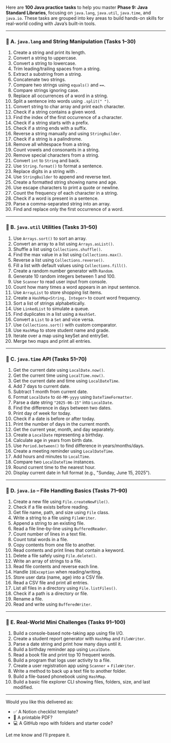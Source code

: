 Here are **100 Java practice tasks** to help you master **Phase 9: Java Standard Libraries**, focusing on `java.lang`, `java.util`, `java.time`, and `java.io`. These tasks are grouped into key areas to build hands-on skills for real-world coding with Java’s built-in tools.

---

### 🔹 A. `java.lang` and String Manipulation (Tasks 1–30)

1. Create a string and print its length.
2. Convert a string to uppercase.
3. Convert a string to lowercase.
4. Trim leading/trailing spaces from a string.
5. Extract a substring from a string.
6. Concatenate two strings.
7. Compare two strings using `equals()` and `==`.
8. Compare strings ignoring case.
9. Replace all occurrences of a word in a string.
10. Split a sentence into words using `.split(" ")`.
11. Convert string to char array and print each character.
12. Check if a string contains a given word.
13. Find the index of the first occurrence of a character.
14. Check if a string starts with a prefix.
15. Check if a string ends with a suffix.
16. Reverse a string manually and using `StringBuilder`.
17. Check if a string is a palindrome.
18. Remove all whitespace from a string.
19. Count vowels and consonants in a string.
20. Remove special characters from a string.
21. Convert `int` to `String` and back.
22. Use `String.format()` to format a sentence.
23. Replace digits in a string with .
24. Use `StringBuilder` to append and reverse text.
25. Create a formatted string showing name and age.
26. Use escape characters to print a quote or newline.
27. Count the frequency of each character in a string.
28. Check if a word is present in a sentence.
29. Parse a comma-separated string into an array.
30. Find and replace only the first occurrence of a word.

---

### 🔹 B. `java.util` Utilities (Tasks 31–50)

1. Use `Arrays.sort()` to sort an array.
2. Convert an array to a list using `Arrays.asList()`.
3. Shuffle a list using `Collections.shuffle()`.
4. Find the max value in a list using `Collections.max()`.
5. Reverse a list using `Collections.reverse()`.
6. Fill a list with default values using `Collections.fill()`.
7. Create a random number generator with `Random`.
8. Generate 10 random integers between 1 and 100.
9. Use `Scanner` to read user input from console.
10. Count how many times a word appears in an input sentence.
11. Use `ArrayList` to store shopping list items.
12. Create a `HashMap<String, Integer>` to count word frequency.
13. Sort a list of strings alphabetically.
14. Use `LinkedList` to simulate a queue.
15. Find duplicates in a list using a `HashSet`.
16. Convert a `List` to a `Set` and vice versa.
17. Use `Collections.sort()` with custom comparator.
18. Use `HashMap` to store student name and grade.
19. Iterate over a map using keySet and entrySet.
20. Merge two maps and print all entries.

---

### 🔹 C. `java.time` API (Tasks 51–70)

1. Get the current date using `LocalDate.now()`.
2. Get the current time using `LocalTime.now()`.
3. Get the current date and time using `LocalDateTime`.
4. Add 7 days to current date.
5. Subtract 1 month from current date.
6. Format `LocalDate` to `dd-MM-yyyy` using `DateTimeFormatter`.
7. Parse a date string `"2025-06-15"` into `LocalDate`.
8. Find the difference in days between two dates.
9. Print day of week for today.
10. Check if a date is before or after today.
11. Print the number of days in the current month.
12. Get the current year, month, and day separately.
13. Create a `LocalDate` representing a birthday.
14. Calculate age in years from birth date.
15. Use `Period.between()` to find difference in years/months/days.
16. Create a meeting reminder using `LocalDateTime`.
17. Add hours and minutes to `LocalTime`.
18. Compare two `LocalDateTime` instances.
19. Round current time to the nearest hour.
20. Display current date in full format (e.g., "Sunday, June 15, 2025").

---

### 🔹 D. `java.io` – File Handling Basics (Tasks 71–90)

1. Create a new file using `File.createNewFile()`.
2. Check if a file exists before reading.
3. Get file name, path, and size using `File` class.
4. Write a string to a file using `FileWriter`.
5. Append a string to an existing file.
6. Read a file line-by-line using `BufferedReader`.
7. Count number of lines in a text file.
8. Count total words in a file.
9. Copy contents from one file to another.
10. Read contents and print lines that contain a keyword.
11. Delete a file safely using `File.delete()`.
12. Write an array of strings to a file.
13. Read file contents and reverse each line.
14. Handle `IOException` when reading/writing.
15. Store user data (name, age) into a CSV file.
16. Read a CSV file and print all entries.
17. List all files in a directory using `File.listFiles()`.
18. Check if a path is a directory or file.
19. Rename a file.
20. Read and write using `BufferedWriter`.

---

### 🔹 E. Real-World Mini Challenges (Tasks 91–100)

1. Build a console-based note-taking app using file I/O.
2. Create a student report generator with `HashMap` and `FileWriter`.
3. Parse a date string and print how many days until it.
4. Build a birthday reminder app using `LocalDate`.
5. Read a book file and print top 10 frequent words.
6. Build a program that logs user activity to a file.
7. Create a user registration app using `Scanner` + `FileWriter`.
8. Write a method to back up a text file to another folder.
9. Build a file-based phonebook using `HashMap`.
10. Build a basic file explorer CLI showing files, folders, size, and last modified.

---

Would you like this delivered as:

- ✅ A Notion checklist template?
- 📄 A printable PDF?
- 💻 A GitHub repo with folders and starter code?

Let me know and I’ll prepare it.